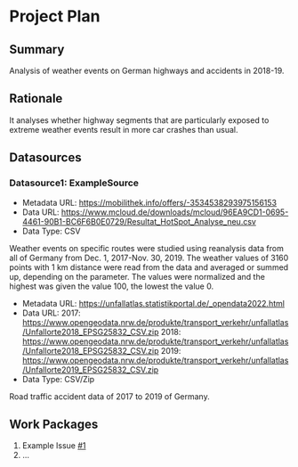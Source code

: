 # Project Plan

## Summary

<!-- Describe your data science project in max. 5 sentences. -->
Analysis of weather events on German highways and accidents in 2018-19. 

## Rationale

<!-- Outline the impact of the analysis, e.g. which pains it solves. -->
It analyses whether highway segments that are particularly exposed to extreme weather events result in more car crashes than usual.

## Datasources

<!-- Describe each datasources you plan to use in a section. Use the prefic "DatasourceX" where X is the id of the datasource. -->

### Datasource1: ExampleSource
* Metadata URL: https://mobilithek.info/offers/-3534538293975156153
* Data URL: https://www.mcloud.de/downloads/mcloud/96EA9CD1-0695-4461-90B1-BC6F6B0E0729/Resultat_HotSpot_Analyse_neu.csv
* Data Type: CSV

Weather events on specific routes were studied using reanalysis data from all of Germany from Dec. 1, 2017-Nov. 30, 2019. The weather values of 3160 points with 1 km distance were read from the data and averaged or summed up, depending on the parameter. The values were normalized and the highest was given the value 100, the lowest the value 0.

* Metadata URL: https://unfallatlas.statistikportal.de/_opendata2022.html
* Data URL: 2017: https://www.opengeodata.nrw.de/produkte/transport_verkehr/unfallatlas/Unfallorte2018_EPSG25832_CSV.zip
            2018: https://www.opengeodata.nrw.de/produkte/transport_verkehr/unfallatlas/Unfallorte2018_EPSG25832_CSV.zip
            2019: https://www.opengeodata.nrw.de/produkte/transport_verkehr/unfallatlas/Unfallorte2019_EPSG25832_CSV.zip
* Data Type: CSV/Zip

Road traffic accident data of 2017 to 2019 of Germany.

## Work Packages

<!-- List of work packages ordered sequentially, each pointing to an issue with more details. -->

1. Example Issue [#1][i1]
2. ...

[i1]: https://github.com/jvalue/2023-amse-template/issues/1
